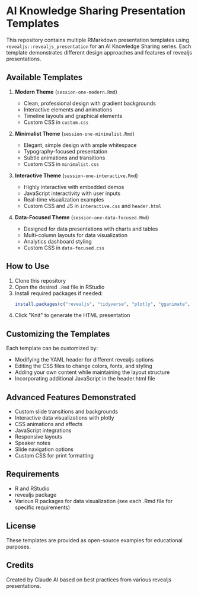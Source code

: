 # AI Knowledge Sharing Presentation Templates

This repository contains multiple RMarkdown presentation templates using `revealjs::revealjs_presentation` for an AI Knowledge Sharing series. Each template demonstrates different design approaches and features of revealjs presentations.

## Available Templates

1. **Modern Theme** (`session-one-modern.Rmd`)
   - Clean, professional design with gradient backgrounds
   - Interactive elements and animations
   - Timeline layouts and graphical elements
   - Custom CSS in `custom.css`

2. **Minimalist Theme** (`session-one-minimalist.Rmd`)
   - Elegant, simple design with ample whitespace
   - Typography-focused presentation
   - Subtle animations and transitions
   - Custom CSS in `minimalist.css`

3. **Interactive Theme** (`session-one-interactive.Rmd`)
   - Highly interactive with embedded demos
   - JavaScript interactivity with user inputs
   - Real-time visualization examples
   - Custom CSS and JS in `interactive.css` and `header.html`

4. **Data-Focused Theme** (`session-one-data-focused.Rmd`)
   - Designed for data presentations with charts and tables
   - Multi-column layouts for data visualization
   - Analytics dashboard styling
   - Custom CSS in `data-focused.css`

## How to Use

1. Clone this repository
2. Open the desired `.Rmd` file in RStudio
3. Install required packages if needed:
   ```r
   install.packages(c("revealjs", "tidyverse", "plotly", "gganimate", "DT"))
   ```
4. Click "Knit" to generate the HTML presentation

## Customizing the Templates

Each template can be customized by:
- Modifying the YAML header for different revealjs options
- Editing the CSS files to change colors, fonts, and styling
- Adding your own content while maintaining the layout structure
- Incorporating additional JavaScript in the header.html file

## Advanced Features Demonstrated

- Custom slide transitions and backgrounds
- Interactive data visualizations with plotly
- CSS animations and effects
- JavaScript integrations
- Responsive layouts
- Speaker notes
- Slide navigation options
- Custom CSS for print formatting

## Requirements

- R and RStudio
- revealjs package
- Various R packages for data visualization (see each .Rmd file for specific requirements)

## License

These templates are provided as open-source examples for educational purposes.

## Credits

Created by Claude AI based on best practices from various revealjs presentations.
